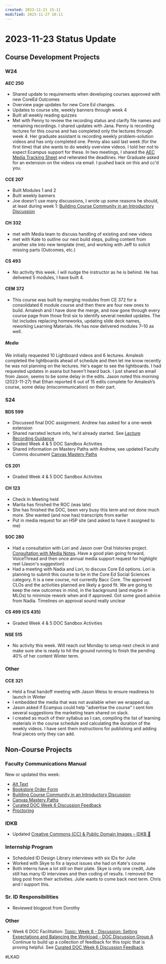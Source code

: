 ```yaml
---
created: 2023-11-21 15:11
modified: 2023-11-27 10:11
---
```


# 2023-11-23 Status Update

## Course Development Projects

### W24

#### AEC 250

* Shared update to requirements when developing courses approved with new CoreEd Outcomes
* Overview page updates for new Core Ed changes.
* Updates to course site, weekly banners through week 4
* Built all weekly reading quizzes
* Met with Penny to review the recording status and clarify file names and remaining recordings. I shared updates with Jana. Penny is recording lectures for this course and has completed only the lectures through week 4. Her graduate assistant is recording weekly problem-solution videos and has only completed one. Penny also said last week (for the first time) that she wants to do weekly overview videos. I told her not to expect Ecampus support for these. In two meetings, I shared the [AEC Media Tracking Sheet](https://oregonstate.box.com/s/q6f6zgpdtmkkrtkvst8n2v9awu3kohs1) and reiterated the deadlines. Her Graduate asked for an extension on the videos via email. I pushed back on this and cc'd you.

#### CCE 207

* Built Modules 1 and 2
* Built weekly banners
* Joe doesn't use many discussions, I wrote up some reasons he should, at least during week 1: [Building Course Community in an Introductory Discussion](https://github.com/mundorfd/faculty-comms/blob/0785f62ec482cf84bb63ea3e5ef0a593d570ed6a/Building%20Course%20Community%20in%20an%20Introductory%20Discussion.md)

#### CH 332

* met with Media team to discuss handling of existing and new videos
* met with Kate to outline our next build steps, pulling content from another site into new template (me), and working with Jeff to solicit missing parts (Outcomes, etc.)

#### CS 493

* No activity this week. I will nudge the instructor as he is behind. He has delivered 5 modules, I have built 4.

#### CEM 372

* This course was built by merging modules from CE 372 for a consolidated 6 module course and then there are four new ones to build. Amalesh and I have done the merge, and now gone through every course page from those first six to identify several needed updates. The list includes replacing homeworks, updating slide deck names, reworking Learning Materials. He has now delivered modules 7–10 as well.

##### Media

We initially requested 10 Lightboard videos and 6 lectures. Amalesh completed the lightboards ahead of schedule and then let me know recently he was not planning on the lectures. He's eager to see the lightboards. I had requested updates in asana but haven't heard back. I just shared an email from Jason, seems to be some delay in the edits. Jason noted this morning (2023-11-27) that Ethan reported 6 out of 15 edits complete for Amalesh’s course, some delay (miscommunication) on their part.

### S24

#### BDS 599

* Discussed final DOC assignment. Andrew has asked for a one-week extension
* Shared narrated lecture info, he'd already started. See [Lecture Recording Guidance](https://github.com/mundorfd/faculty-comms/blob/0785f62ec482cf84bb63ea3e5ef0a593d570ed6a/Lecture%20Recording%20Guidance.md)
* Graded Week 4 & 5 DOC Sandbox Activities
* Shared information on Mastery Paths with Andrew, see updated Faculty Comms document [Canvas Mastery Paths](https://github.com/mundorfd/faculty-comms/blob/0785f62ec482cf84bb63ea3e5ef0a593d570ed6a/Canvas%20Mastery%20Paths.md)

#### CS 201

* Graded Week 4 & 5 DOC Sandbox Activities

#### CH 123

* Check In Meeting held
* Marita has finished the ROC (was late)
* She has finished the DOC, been very busy this term and not done much more. She wanted (and now has) transcripts from earlier
* Put in media request for an H5P site (and asked to have it assigned to me)

#### SOC 280

* Had a consultation with Lori and Jason over Oral histories project. [Consultation with Media Notes](https://app.asana.com/0/1205742949072147/1205789554870161). Have a good plan going forward, VoiceThread and then once annual media support request for highlight reel (Jason's suggestion)
* Had a meeting with Nadia and Lori, to discuss Core Ed options. Lori is planning to submit this course to be in the Core Ed Social Sciences category. It is a new course, not currently Bacc Core. The approved CLOs and the activities planned are likely a good fit. We are going to keep the new outcomes in mind, in the background (and maybe in MLOs) to minimize rework when and if approved. Got some good advice from Nadia. Timelines on approval sound really unclear

#### CS 499 (CS 435)

* Graded Week 4 & 5 DOC Sandbox Activities

#### NSE 515

* No activity this week. Will reach out Monday to setup next check in and make sure she is ready to hit the ground running to finish the pending 40% of her content Winter term.

### Other

#### CCE 321

* Held a final handoff meeting with Jason Weiss to ensure readiness to launch in Winter
* I embedded the media that was not available when we wrapped up.
* Jason asked if Ecampus could help "advertise the course" I sent him several suggestions the marketing team shared on slack.
* I created as much of their syllabus as I can, compiling the list of learning materials in the course schedule and calculating the duration of the weekly videos. I have sent them instructions for publishing and adding final pieces only they can add.

## Non-Course Projects

### Faculty Communications Manual

New or updated this week:

* [Alt Text](https://github.com/mundorfd/faculty-comms/blob/0785f62ec482cf84bb63ea3e5ef0a593d570ed6a/Alt%20Text.md)
* [Bookstore Order Form](https://github.com/mundorfd/faculty-comms/blob/0785f62ec482cf84bb63ea3e5ef0a593d570ed6a/Bookstore%20Order%20Form.md)
* [Building Course Community in an Introductory Discussion](https://github.com/mundorfd/faculty-comms/blob/0785f62ec482cf84bb63ea3e5ef0a593d570ed6a/Building%20Course%20Community%20in%20an%20Introductory%20Discussion.md)
* [Canvas Mastery Paths](https://github.com/mundorfd/faculty-comms/blob/0785f62ec482cf84bb63ea3e5ef0a593d570ed6a/Canvas%20Mastery%20Paths.md)
* [Curated DOC Week 6 Discussion Feedback](https://github.com/mundorfd/faculty-comms/blob/0785f62ec482cf84bb63ea3e5ef0a593d570ed6a/Curated%20DOC%20Week%206%20Discussion%20Feedback.md)
* [Proctoring](https://github.com/mundorfd/faculty-comms/blob/0785f62ec482cf84bb63ea3e5ef0a593d570ed6a/Proctoring.md)

### IDKB

* Updated [Creative Commons (CC) & Public Domain Images – IDKB 🦫](https://idkb.oregonstate.education/knowledge-base/cc-image-and-graphics-collections/)

### Internship Program

* Scheduled ID Design Library interviews with six IDs for Julie
* Worked with Skye to fix a layout issues she had on Kate's course
* Both interns have a lot still on their plate. Skye is only one credit, Julie still has many ID interviews and then coding of results. I removed the blog post from their activities. Julie wants to come back next term. Chris and I support this.

### Sr. ID Responsibilities

* Reviewed blogpost from Dorothy

### Other

 * Week 6 DOC Facilitation: [Topic: Week 6 - Discussion: Setting Expectations and Balancing the Workload - DOC Discussion Group A](https://canvas.oregonstate.edu/groups/564991/discussion_topics/10441617) Continue to build up a collection of feedback for this topic that is proving helpful. See [Curated DOC Week 6 Discussion Feedback](https://github.com/mundorfd/faculty-comms/blob/0785f62ec482cf84bb63ea3e5ef0a593d570ed6a/Curated%20DOC%20Week%206%20Discussion%20Feedback.md)

#LKAD
